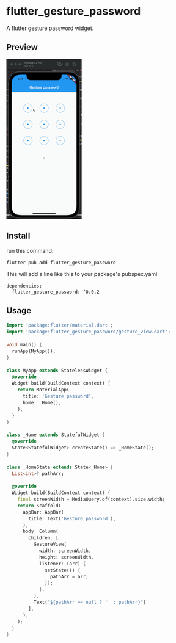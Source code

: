 # flutter_gesture_password

A flutter gesture password widget.

## Preview

![](./preview.gif)

## Install

run this command:

```
flutter pub add flutter_gesture_password
```

This will add a line like this to your package's pubspec.yaml:

```
dependencies:
  flutter_gesture_password: ^0.0.2
```

## Usage

```dart
import 'package:flutter/material.dart';
import 'package:flutter_gesture_password/gesture_view.dart';

void main() {
  runApp(MyApp());
}

class MyApp extends StatelessWidget {
  @override
  Widget build(BuildContext context) {
    return MaterialApp(
      title: 'Gesture password',
      home: _Home(),
    );
  }
}

class _Home extends StatefulWidget {
  @override
  State<StatefulWidget> createState() => _HomeState();
}

class _HomeState extends State<_Home> {
  List<int>? pathArr;

  @override
  Widget build(BuildContext context) {
    final screenWidth = MediaQuery.of(context).size.width;
    return Scaffold(
      appBar: AppBar(
        title: Text('Gesture password'),
      ),
      body: Column(
        children: [
          GestureView(
            width: screenWidth,
            height: screenWidth,
            listener: (arr) {
              setState(() {
                pathArr = arr;
              });
            },
          ),
          Text("${pathArr == null ? '' : pathArr}")
        ],
      ),
    );
  }
}

```
